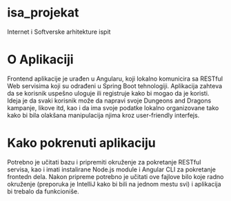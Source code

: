 # isa_projekat
Internet i Softverske arhitekture ispit

# O Aplikaciji
Frontend aplikacije je urađen u Angularu, koji lokalno komunicira sa RESTful Web servisima koji su odrađeni u Spring Boot tehnologiji.
Aplikacija zahteva da se korisnik uspešno uloguje ili registruje kako bi mogao da je koristi. 
Ideja je da svaki korisnik može da napravi svoje Dungeons and Dragons kampanje, likove itd, kao i da ima svoje podatke lokalno organizovane
tako kako bi bila olakšana manipulacija njima kroz user-friendly interfejs.

# Kako pokrenuti aplikaciju

Potrebno je učitati bazu i pripremiti okruženje za pokretanje RESTful servisa, kao i imati instalirane Node.js module i Angular CLI za pokretanje
frontedn dela. Nakon pripreme potrebno je učitati ove fajlove bilo koje radno okruženje (preporuka je IntelliJ kako bi bili na jednom mestu svi)
i aplikacija bi trebalo da funkcioniše.

